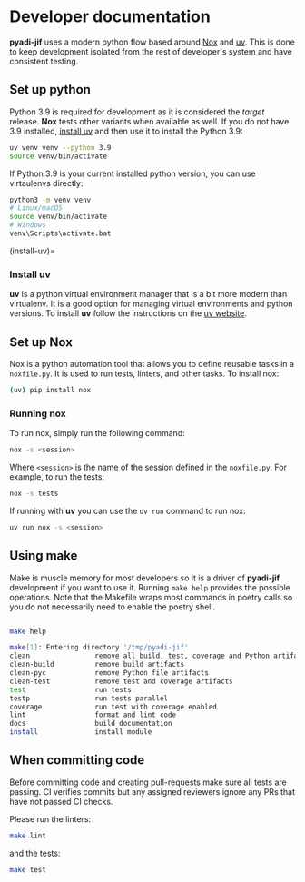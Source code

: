 # Developer documentation

**pyadi-jif** uses a modern python flow based around [Nox](https://nox.thea.codes/en/stable/) and [uv](https://docs.astral.sh/uv/). This is done to keep development isolated from the rest of developer's system and have consistent testing.

## Set up python

Python 3.9 is required for development as it is considered the _target_ release. **Nox** tests other variants when available as well. If you do not have 3.9 installed, [install uv](#install-uv) and then use it to install the Python 3.9:

```bash
uv venv venv --python 3.9
source venv/bin/activate
```

If Python 3.9 is your current installed python version, you can use virtaulenvs directly:

```bash
python3 -m venv venv
# Linux/macOS
source venv/bin/activate
# Windows
venv\Scripts\activate.bat
```

(install-uv)=
### Install uv

**uv** is a python virtual environment manager that is a bit more modern than virtualenv. It is a good option for managing virtual environments and python versions. To install **uv** follow the instructions on the [uv website](https://docs.astral.sh/uv/getting-started/installation/#standalone-installer).

## Set up Nox

Nox is a python automation tool that allows you to define reusable tasks in a `noxfile.py`. It is used to run tests, linters, and other tasks. To install nox:

```bash
(uv) pip install nox
```

### Running nox

To run nox, simply run the following command:

```bash
nox -s <session>
```

Where `<session>` is the name of the session defined in the `noxfile.py`. For example, to run the tests:
```bash
nox -s tests
```

If running with **uv** you can use the `uv run` command to run nox:

```bash
uv run nox -s <session>
```


## Using make

Make is muscle memory for most developers so it is a driver of **pyadi-jif** development if you want to use it. Running `make help` provides the possible operations. Note that the Makefile wraps most commands in poetry calls so you do not necessarily need to enable the poetry shell.

```bash

make help

make[1]: Entering directory '/tmp/pyadi-jif'
clean                remove all build, test, coverage and Python artifacts
clean-build          remove build artifacts
clean-pyc            remove Python file artifacts
clean-test           remove test and coverage artifacts
test                 run tests
testp                run tests parallel
coverage             run test with coverage enabled
lint                 format and lint code
docs                 build documentation
install              install module

```

## When committing code

Before committing code and creating pull-requests make sure all tests are passing. CI verifies commits but any assigned reviewers ignore any PRs that have not passed CI checks.

Please run the linters:

```bash
make lint
```

and the tests:

```bash
make test
```
